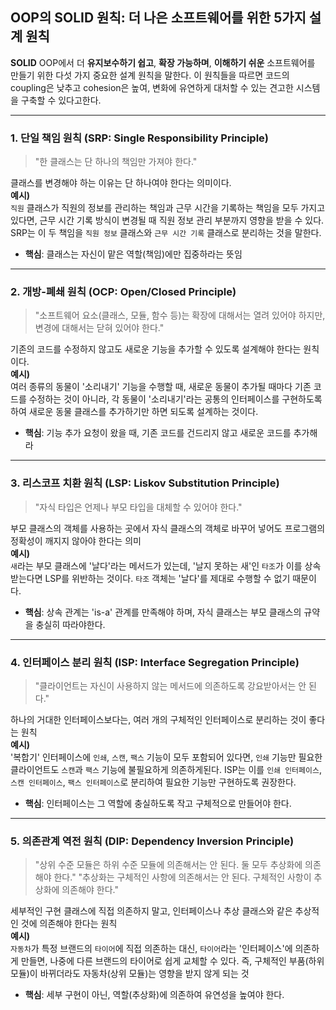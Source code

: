 ## OOP의 SOLID 원칙: 더 나은 소프트웨어를 위한 5가지 설계 원칙

**SOLID** OOP에서 더 **유지보수하기 쉽고**, **확장 가능하며**, **이해하기 쉬운** 소프트웨어를 만들기 위한 다섯 가지 중요한 설계 원칙을 말한다.
이 원칙들을 따르면 코드의 coupling은 낮추고 cohesion은 높여, 변화에 유연하게 대처할 수 있는 견고한 시스템을 구축할 수 있다고한다.

---

### 1. 단일 책임 원칙 (SRP: Single Responsibility Principle)

> "한 클래스는 단 하나의 책임만 가져야 한다."

클래스를 변경해야 하는 이유는 단 하나여야 한다는 의미이다. <br>
**예시)** <br>
`직원` 클래스가 직원의 정보를 관리하는 책임과 근무 시간을 기록하는 책임을 모두 가지고 있다면, 
근무 시간 기록 방식이 변경될 때 직원 정보 관리 부분까지 영향을 받을 수 있다.
SRP는 이 두 책임을 `직원 정보` 클래스와 `근무 시간 기록` 클래스로 분리하는 것을 말한다.

- **핵심**: 클래스는 자신이 맡은 역할(책임)에만 집중하라는 뜻임

---

### 2. 개방-폐쇄 원칙 (OCP: Open/Closed Principle)

> "소프트웨어 요소(클래스, 모듈, 함수 등)는 확장에 대해서는 열려 있어야 하지만, 변경에 대해서는 닫혀 있어야 한다."

기존의 코드를 수정하지 않고도 새로운 기능을 추가할 수 있도록 설계해야 한다는 원칙이다. <br>
**예시)** <br>
여러 종류의 동물이 '소리내기' 기능을 수행할 때, 새로운 동물이 추가될 때마다 기존 코드를 수정하는 것이 아니라, 
각 동물이 '소리내기'라는 공통의 인터페이스를 구현하도록 하여 새로운 동물 클래스를 추가하기만 하면 되도록 설계하는 것이다.

- **핵심**: 기능 추가 요청이 왔을 때, 기존 코드를 건드리지 않고 새로운 코드를 추가해라

---

### 3. 리스코프 치환 원칙 (LSP: Liskov Substitution Principle)

> "자식 타입은 언제나 부모 타입을 대체할 수 있어야 한다."

부모 클래스의 객체를 사용하는 곳에서 자식 클래스의 객체로 바꾸어 넣어도 프로그램의 정확성이 깨지지 않아야 한다는 의미<br>
**예시)** <br>
`새`라는 부모 클래스에 '날다'라는 메서드가 있는데, '날지 못하는 새'인 `타조`가 이를 상속받는다면 LSP를 위반하는 것이다.
`타조` 객체는 '날다'를 제대로 수행할  수 없기 때문이다.

- **핵심**: 상속 관계는 'is-a' 관계를 만족해야 하며, 자식 클래스는 부모 클래스의 규약을 충실히 따라야한다.

---

### 4. 인터페이스 분리 원칙 (ISP: Interface Segregation Principle)

> "클라이언트는 자신이 사용하지 않는 메서드에 의존하도록 강요받아서는 안 된다."

하나의 거대한 인터페이스보다는, 여러 개의 구체적인 인터페이스로 분리하는 것이 좋다는 원칙 <br>
**예시)** <br>
'복합기' 인터페이스에 `인쇄`, `스캔`, `팩스` 기능이 모두 포함되어 있다면, 
`인쇄` 기능만 필요한 클라이언트도 `스캔`과 `팩스` 기능에 불필요하게 의존하게된다.
ISP는 이를 `인쇄 인터페이스`, `스캔 인터페이스`, `팩스 인터페이스`로 분리하여 필요한 기능만 구현하도록 권장한다.

- **핵심**: 인터페이스는 그 역할에 충실하도록 작고 구체적으로 만들어야 한다.

---

### 5. 의존관계 역전 원칙 (DIP: Dependency Inversion Principle)

> "상위 수준 모듈은 하위 수준 모듈에 의존해서는 안 된다. 둘 모두 추상화에 의존해야 한다."
> "추상화는 구체적인 사항에 의존해서는 안 된다. 구체적인 사항이 추상화에 의존해야 한다."

세부적인 구현 클래스에 직접 의존하지 말고, 인터페이스나 추상 클래스와 같은 추상적인 것에 의존해야 한다는 원칙<br>
**예시)** <br>
`자동차`가 특정 브랜드의 `타이어`에 직접 의존하는 대신, 
`타이어`라는 '인터페이스'에 의존하게 만들면, 나중에 다른 브랜드의 타이어로 쉽게 교체할 수 있다.
즉, 구체적인 부품(하위 모듈)이 바뀌더라도 자동차(상위 모듈)는 영향을 받지 않게 되는 것

- **핵심**: 세부 구현이 아닌, 역할(추상화)에 의존하여 유연성을 높여야 한다.